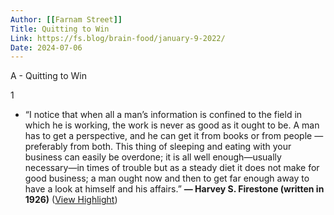 ```yaml
---
Author: [[Farnam Street]]
Title: Quitting to Win
Link: https://fs.blog/brain-food/january-9-2022/
Date: 2024-07-06
---
```

A - Quitting to Win

1
- “I notice that when all a man’s information is confined to the field in which he is working, the work is never as good as it ought to be. A man has to get a perspective, and he can get it from books or from people — preferably from both. This thing of sleeping and eating with your business can easily be overdone; it is all well enough—usually necessary—in times of trouble but as a steady diet it does not make for good business; a man ought now and then to get far enough away to have a look at himself and his affairs.”
  **— Harvey S. Firestone (written in 1926)** ([View Highlight](https://read.readwise.io/read/01h3cr467x6sz7pg3nz9xbaz3s))
